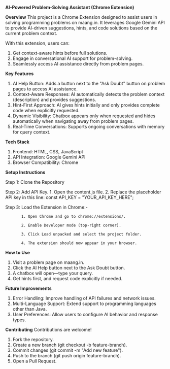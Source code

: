 **AI-Powered Problem-Solving Assistant (Chrome Extension)**

**Overview**
This project is a Chrome Extension designed to assist users in solving programming problems on maang.in. It leverages Google Gemini API to provide AI-driven suggestions, hints, and code solutions based on the current problem context.

With this extension, users can:
 1. Get context-aware hints before full solutions.
 2. Engage in conversational AI support for problem-solving.
 3. Seamlessly access AI assistance directly from problem pages.

**Key Features**
1. AI Help Button: Adds a button next to the "Ask Doubt" button on problem pages to access AI assistance.
2. Context-Aware Responses: AI automatically detects the problem context (description) and provides suggestions.
3. Hint-First Approach: AI gives hints initially and only provides complete code when explicitly requested.
4. Dynamic Visibility: Chatbox appears only when requested and hides automatically when navigating away from problem pages.
5. Real-Time Conversations: Supports ongoing conversations with memory for query context.

**Tech Stack**
1. Frontend: HTML, CSS, JavaScript
2. API Integration: Google Gemini API
3. Browser Compatibility: Chrome

**Setup Instructions**

   Step 1: Clone the Repository
   
   Step 2: Add API Key.
           1. Open the content.js file.
           2. Replace the placeholder API key in this line:
              const API_KEY = "YOUR_API_KEY_HERE";
   
   Step 3: Load the Extension in Chrome:-

           1. Open Chrome and go to chrome://extensions/.
           
           2. Enable Developer mode (top-right corner).
           
           3. Click Load unpacked and select the project folder.
           
           4. The extension should now appear in your browser.

**How to Use**
1. Visit a problem page on maang.in.
2. Click the AI Help button next to the Ask Doubt button.
3. A chatbox will open—type your query.
4. Get hints first, and request code explicitly if needed.

**Future Improvements**
1. Error Handling: Improve handling of API failures and network issues.
2. Multi-Language Support: Extend support to programming languages other than Java.
3. User Preferences: Allow users to configure AI behavior and response types.

**Contributing**
Contributions are welcome!

1. Fork the repository.
2. Create a new branch (git checkout -b feature-branch).
3. Commit changes (git commit -m "Add new feature").
4. Push to the branch (git push origin feature-branch).
5. Open a Pull Request.
